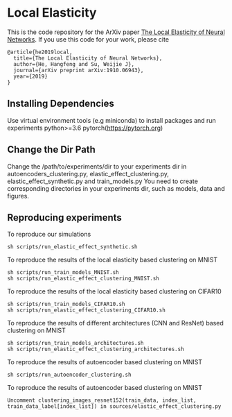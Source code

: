 # Local Elasticity
This is the code repository for the ArXiv paper [The Local Elasticity of Neural Networks](https://arxiv.org/pdf/1910.06943.pdf).
If you use this code for your work, please cite
```
@article{he2019local,
  title={The Local Elasticity of Neural Networks},
  author={He, Hangfeng and Su, Weijie J},
  journal={arXiv preprint arXiv:1910.06943},
  year={2019}
}

```

## Installing Dependencies
Use virtual environment tools (e.g miniconda) to install packages and run experiments
python>=3.6
pytorch(https://pytorch.org)

## Change the Dir Path
Change the /path/to/experiments/dir to your experiments dir in autoencoders_clustering.py, elastic_effect_clustering.py, elastic_effect_synthetic.py and train_models.py
You need to create corresponding directories in your experiments dir, such as models, data and figures.

## Reproducing experiments

To reproduce our simulations
```
sh scripts/run_elastic_effect_synthetic.sh
```

To reproduce the results of the local elasticity based clustering on MNIST
```
sh scripts/run_train_models_MNIST.sh
sh scripts/run_elastic_effect_clustering_MNIST.sh
```

To reproduce the results of the local elasticity based clustering on CIFAR10
```
sh scripts/run_train_models_CIFAR10.sh
sh scripts/run_elastic_effect_clustering_CIFAR10.sh
```

To reproduce the results of different architectures (CNN and ResNet) based clustering on MNIST
```
sh scripts/run_train_models_architectures.sh
sh scripts/run_elastic_effect_clustering_architectures.sh
```

To reproduce the results of autoencoder based clustering on MNIST
```
sh scripts/run_autoencoder_clustering.sh
```

To reproduce the results of autoencoder based clustering on MNIST
```
Uncomment clustering_images_resnet152(train_data, index_list, train_data_label[index_list]) in sources/elastic_effect_clustering.py
```
